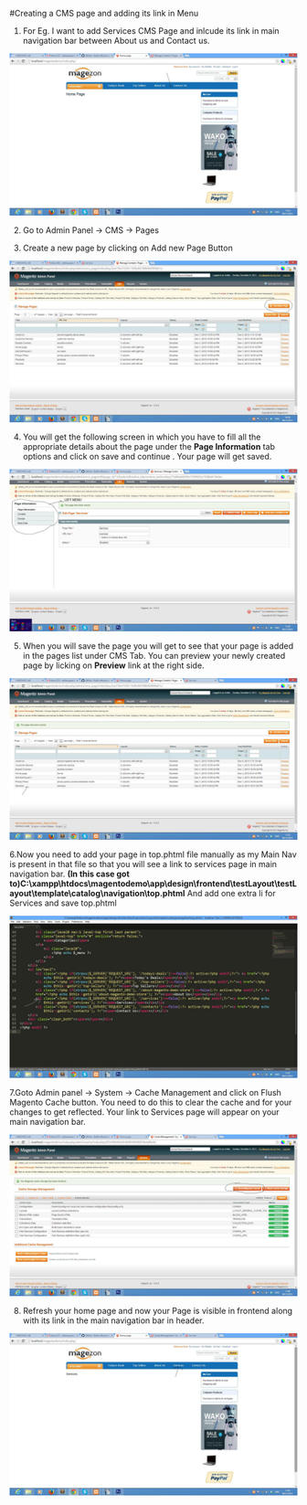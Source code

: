 #Creating a CMS page and adding its link in Menu

1. For Eg. I want to add Services CMS Page and inlcude its link in main navigation bar between About us and Contact us.

  ![alt tag](/images/Magento-images/cms1.jpg)

2. Go to Admin Panel → CMS → Pages

3. Create a new page by clicking on Add new Page Button

  ![alt tag](/images/Magento-images/cms2.jpg)

4. You will get the following screen in which you have to fill all the appropriate details about the page under the **Page Information** tab options and click on save and continue . Your page will get saved.

  ![alt tag](/images/Magento-images/cms3.jpg)

5. When you will save the page you will get to see that your page is added in the pages list under 
CMS Tab. You can preview your newly created page by licking on **Preview** link at the right side.

  ![alt tag](/images/Magento-images/cms4.jpg)

6.Now you need to add your page in top.phtml file manually as my Main Nav is present in that file so that you will see a link to services page in main navigation bar.
**(In this case got to)C:\xampp\htdocs\magentodemo\app\design\frontend\testLayout\testLayout\template\catalog\navigation\top.phtml** And add one extra li for Services and save top.phtml

  ![alt tag](/images/Magento-images/cms5.jpg)

7.Goto Admin panel → System → Cache Management and click on Flush Magento Cache button. You need to do this to clear the cache and for your changes to get reflected. Your link to Services page will appear on your main navigation bar.

  ![alt tag](/images/Magento-images/cms6.jpg)

8. Refresh your home page and now your Page is visible in frontend along with its link in the main navigation bar in header.

  ![alt tag](/images/Magento-images/cms7.jpg)


